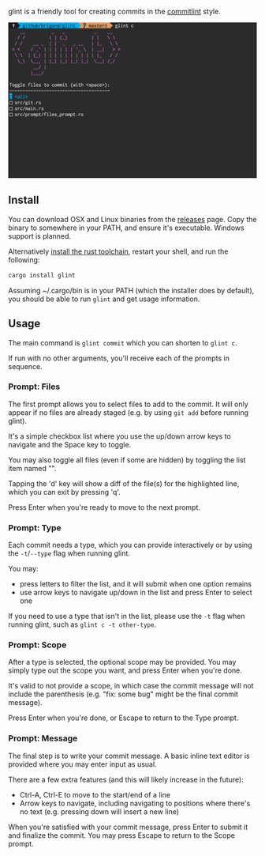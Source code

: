
glint is a friendly tool for creating commits in the [commitlint] style.


[commitlint]: https://github.com/conventional-changelog/commitlint

![screen recording of usage](./assets/usage.gif)

## Install

You can download OSX and Linux binaries from the [releases] page. Copy the binary to somewhere in your PATH, and ensure it's executable. Windows support is planned.

Alternatively [install the rust toolchain][rustup], restart your shell, and run the following:

```sh
cargo install glint
```

Assuming ~/.cargo/bin is in your PATH (which the installer does by default), you should be able to run `glint` and get usage information.

[releases]: https://github.com/brigand/glint/releases
[rustup]: https://rustup.rs/

## Usage

The main command is `glint commit` which you can shorten to `glint c`.

If run with no other arguments, you'll receive each of the prompts in sequence.

### Prompt: Files

The first prompt allows you to select files to add to the commit. It will only appear if no files are already staged (e.g. by using `git add` before running glint).

It's a simple checkbox list where you use the up/down arrow keys to navigate and the Space key to toggle.

You may also toggle all files (even if some are hidden) by toggling the list item named "<all>".

Tapping the 'd' key will show a diff of the file(s) for the highlighted line, which you can exit by pressing 'q'.

Press Enter when you're ready to move to the next prompt.

### Prompt: Type

Each commit needs a type, which you can provide interactively or by using the `-t`/`--type` flag when running glint.

You may:

- press letters to filter the list, and it will submit when one option remains
- use arrow keys to navigate up/down in the list and press Enter to select one

If you need to use a type that isn't in the list, please use the `-t` flag when running glint, such as `glint c -t other-type`.

### Prompt: Scope

After a type is selected, the optional scope may be provided. You may simply type out the scope you want, and press Enter when you're done.

It's valid to not provide a scope, in which case the commit message will not include the parenthesis (e.g. "fix: some bug" might be the final commit message).

Press Enter when you're done, or Escape to return to the Type prompt.

### Prompt: Message

The final step is to write your commit message. A basic inline text editor is provided where you may enter input as usual.

There are a few extra features (and this will likely increase in the future):

- Ctrl-A, Ctrl-E to move to the start/end of a line
- Arrow keys to navigate, including navigating to positions where there's no text (e.g. pressing down will insert a new line)

When you're satisfied with your commit message, press Enter to submit it and finalize the commit. You may press Escape to return to the Scope prompt.



